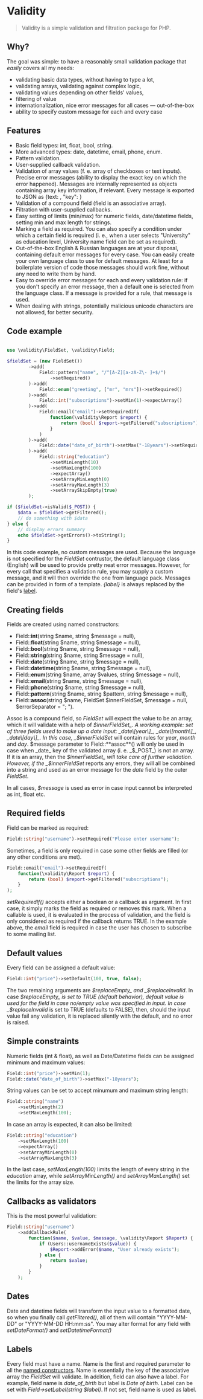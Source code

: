 # Validity

> Validity is a simple validation and filtration package for PHP.

## Why?

The goal was simple: to have a reasonably small validation package that _easily_ covers all my needs:

* validating basic data types, without having to type a lot,
* validating arrays, validating against complex logic,
* validating values depending on other fields' values,
* filtering of value
* internationalization, nice error messages for all cases &mdash; out-of-the-box
* ability to specify custom message for each and every case

## Features

* Basic field types: int, float, bool, string.
* More advanced types: date, datetime, email, phone, enum.
* Pattern validation.
* User-supplied callback validation.
* Validation of array values (f. e. array of checkboxes or text inputs). Precise error messages (ability to display the exact key on which the error happened). Messages are internally represented as objects containing array key information, if relevant. Every message is exported to JSON as {text: <string>, "key": <null or string or int>}
* Validation of a compound field (field is an associative array).
* Filtration with user-supplied callbacks.
* Easy setting of limits (min/max) for numeric fields, date/datetime fields, setting min and max length for strings.
* Marking a field as required. You can also specify a condition under which a certain field is required (i. e., when a user selects "University" as education level, University name field can be set as required).
* Out-of-the-box English & Russian languages are at your disposal, containing default error messages for every case. You can easily create your own language class to use for default messages. At least for a boilerplate version of code those messages should work fine, without any need to write them by hand.
* Easy to override error messages for each and every validation rule: if you don't specify an error message, then a default one is selected from the language class. If a message is provided for a rule, that message is used.
* When dealing with strings, potentially malicious unicode characters are not allowed, for better security.

## Code example

```php

use \validity\FieldSet, \validity\Field;

$fieldSet = (new FieldSet())
        ->add(
            Field::pattern("name", "/^[A-Z][a-zA-Z\- ]+$/")
                ->setRequired()
        )->add(
            Field::enum("greeting", ["mr", "mrs"])->setRequired()
        )->add(
            Field::int("subscriptions")->setMin(1)->expectArray()
        )->add(
            Field::email("email")->setRequiredIf(
                function(\validity\Report $report) {
                    return (bool) $report->getFiltered("subscriptions");
                }
            )
        )->add(
            Field::date("date_of_birth")->setMax("-18years")->setRequired()
        )->add(
            Field::string("education")
                ->setMinLength(10)
                ->setMaxLength(100)
                ->expectArray()
                ->setArrayMinLength(0)
                ->setArrayMaxLength(3)
                ->setArraySkipEmpty(true)
        );

if ($fieldSet->isValid($_POST)) {
    $data = $fieldSet->getFiltered();
    // do something with $data
} else {
    // display errors summary
    echo $fieldSet->getErrors()->toString();
}
```

In this code example, no custom messages are used. Because the language is not specified for the _FieldSet_ contrustor, the default language class (English) will be used to provide pretty neat error messages. However, for every call that specifies a validation rule, you may supply a custom message, and it will then override the one from language pack. Messages can be provided in form of a template. _{label}_ is always replaced by the field's [label](#labels).
 
## Creating fields

Fields are created using named constructors:

* Field::**int**(string $name, string $message = null),
* Field::**float**(string $name, string $message = null),
* Field::**bool**(string $name, string $message = null),
* Field::**string**(string $name, string $message = null),
* Field::**date**(string $name, string $message = null),
* Field::**datetime**(string $name, string $message = null),
* Field::**enum**(string $name, array $values, string $message = null),
* Field::**email**(string $name, string $message = null),
* Field::**phone**(string $name, string $message = null),
* Field::**pattern**(string $name, string $pattern, string $message = null),
* Field::**assoc**(string $name, FieldSet $innerFieldSet, $message = null, $errorSeparator = "; ").

Assoc is a compound field, so _FieldSet_ will expect the value to be an array, which it will validate with a help of _$innerFieldSet_. A working example: set of three fields used to make up a date input: _date\[year\]_, _date\[month\]_, _date\[day\]_. In this case, _$innerFieldSet_ will contain rules for _year_, _month_ and _day_. $message parameter to Field::**assoc**() will only be used in case when _date_ key of the validated array (i. e. _$\_POST_) is not an array. If it is an array, then the _$innerFieldSet_ will take care of further validation. However, if the _$innerFieldSet_ reports any errors, they will all be combined into a string and used as an error message for the _date_ field by the outer _FieldSet_.

In all cases, _$message_ is used as error in case input cannot be interpreted as int, float etc.

## Required fields

Field can be marked as required:

```php
Field::string("username")->setRequired("Please enter username");
```

Sometimes, a field is only required in case some other fields are filled (or any other conditions are met).

```php
Field::email("email")->setRequiredIf(
    function(\validity\Report $report) {
        return (bool) $report->getFiltered("subscriptions");
    }
);
```

_setRequiredIf()_ accepts either a boolean or a callback as argument. In first case, it simply marks the field as required or removes this mark. When a callable is used, it is evaluated in the process of validation, and the field is only considered as required if the callback returns TRUE. In the example above, the _email_ field is required in case the user has chosen to subscribe to some mailing list.

## Default values

Every field can be assigned a default value:

```php
Field::int("price")->setDefault(100, true, false);
```

The two remaining arguments are _$replaceEmpty_ and _$replaceInvalid_. In case _$replaceEmpty_ is set to TRUE (default behavior), default value is used for the field in case no/empty value was specified in input. In case _$replaceInvalid_ is set to TRUE (defaults to FALSE), then, should the input value fail any validation, it is replaced silently with the default, and no error is raised.

## Simple constraints

Numeric fields (int &amp; float), as well as Date/Datetime fields can be assigned minimum and maximum values:

```php
Field::int("price")->setMin(1);
Field::date("date_of_birth")->setMax("-18years");
```

String values can be set to accept minumum and maximum string length:

```php
Field::string("name")
    ->setMinLength(2)
    ->setMaxLength(100);
```

In case an array is expected, it can also be limited:

```php
Field::string("education")
    ->setMaxLength(100)
    ->expectArray()
    ->setArrayMinLength(0)
    ->setArrayMaxLength(3)
```

In the last case, _setMaxLength(100)_ limits the length of every string in the _education_ array, while _setArrayMinLength()_ and _setArrayMaxLength()_ set the limits for the array size.

## Callbacks as validators

This is the most powerful validation:

```php
Field::string("username")
    ->addCallbackRule(
        function($name, $value, $message, \validity\Report $Report) {
            if (Users::usernameExists($value)) {
                $Report->addError($name, "User already exists");
            } else {
                return $value;
            }
        }
    );
```

## Dates

Date and datetime fields will transform the input value to a formatted date, so when you finally call _getFiltered()_, all of them will contain "YYYY-MM-DD" or "YYYY-MM-DD HH:mm:ss". You may alter format for any field with _setDateFormat()_ and _setDatetimeFormat()_

## Labels

Every field must have a name. Name is the first and required parameter to all the [named constructors](#creating-fields). Name is essentially the key of the associative array the _FieldSet_ will validate. In addition, field can also have a label. For example, field name is _date_of_birth_ but label is _Date of birth_. Label can be set with _Field->setLabel(string $label)_. If not set, field name is used as label.